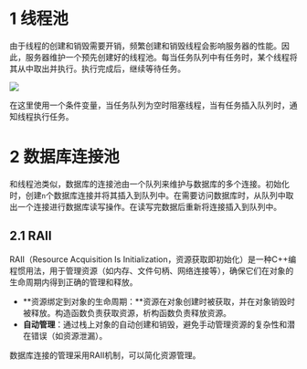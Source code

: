 # 1 线程池

由于线程的创建和销毁需要开销，频繁创建和销毁线程会影响服务器的性能。因此，服务器维护一个预先创建好的线程池。每当任务队列中有任务时，某个线程将其从中取出并执行。执行完成后，继续等待任务。

![](https://secure2.wostatic.cn/static/ken1dCVXWrs3K2uVx2Lex6/image.png?auth_key=1721658093-n8XzfDG757zuxhX6xZSpL8-0-55f92b8de151c73038adc541df2288af)

在这里使用一个条件变量，当任务队列为空时阻塞线程，当有任务插入队列时，通知线程执行任务。

# 2 数据库连接池

和线程池类似，数据库的连接池由一个队列来维护与数据库的多个连接。初始化时，创建`n`个数据库连接并将其插入到队列中。在需要访问数据库时，从队列中取出一个连接进行数据库读写操作。在读写完数据后重新将连接插入到队列中。

## 2.1 RAII

RAII（Resource Acquisition Is Initialization，资源获取即初始化）是一种C++编程惯用法，用于管理资源（如内存、文件句柄、网络连接等），确保它们在对象的生命周期内得到正确的管理和释放。

- **资源绑定到对象的生命周期：**资源在对象创建时被获取，并在对象销毁时被释放。构造函数负责获取资源，析构函数负责释放资源。
- **自动管理**：通过栈上对象的自动创建和销毁，避免手动管理资源的复杂性和潜在错误（如资源泄漏）。

数据库连接的管理采用RAII机制，可以简化资源管理。
